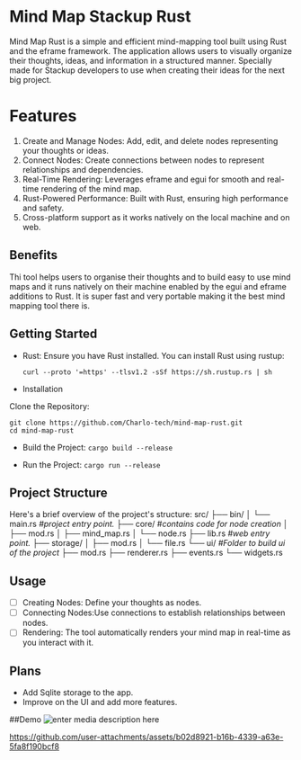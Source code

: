 # Mind Map Stackup Rust

Mind Map Rust is a simple and efficient mind-mapping tool built using Rust and the eframe framework. The application allows users to visually organize their thoughts, ideas, and information in a structured manner. Specially made for Stackup developers to use when creating their ideas for the next big project.


# Features

1. Create and Manage Nodes: Add, edit, and delete nodes representing your thoughts or ideas.
2. Connect Nodes: Create connections between nodes to represent relationships and dependencies.
3. Real-Time Rendering: Leverages eframe and egui for smooth and real-time rendering of the mind map.
4. Rust-Powered Performance: Built with Rust, ensuring high performance and safety.
5. Cross-platform support as it works natively on the local machine and on web.

## Benefits
Thi tool helps users to organise their thoughts and to build easy to use mind maps and it runs natively on their machine enabled by the egui and eframe additions to Rust. It is super fast and very portable making it the best mind mapping tool there is.

## Getting Started

 - Rust: Ensure you have Rust installed. You can install Rust using
   rustup:   
   ```
   curl --proto '=https' --tlsv1.2 -sSf https://sh.rustup.rs | sh
   ```
 - Installation

Clone the Repository:
```
git clone https://github.com/Charlo-tech/mind-map-rust.git
cd mind-map-rust
```

 - Build the Project: ``` cargo build --release ```

- Run the Project:
```cargo run --release```

## Project Structure
Here's a brief overview of the project's structure:
src/
├── bin/
│   └── main.rs  *#project entry point.*
├── core/       #*contains code for node creation*
│   ├── mod.rs
│   ├── mind_map.rs
│   └── node.rs
├── lib.rs *#web entry point.*
├── storage/
│   ├── mod.rs
│   └── file.rs
└── ui/     *#Folder to build ui of the project*
    ├── mod.rs
    ├── renderer.rs
    ├── events.rs
    └── widgets.rs


## Usage

 - [ ] Creating Nodes: Define your thoughts as nodes.
 - [ ] Connecting Nodes:Use connections to establish relationships between nodes.
 - [ ] Rendering: The tool automatically renders your mind map in
       real-time as you interact with it.

## Plans
- Add Sqlite storage to the app.
- Improve on the UI and add more features.

##Demo
![enter media description here](https://github.com/Charlo-tech/mind-map-rust/assets/57678615/ad8ace49-8ef9-48fb-96d3-2781a2b162af)

https://github.com/user-attachments/assets/b02d8921-b16b-4339-a63e-5fa8f190bcf8

